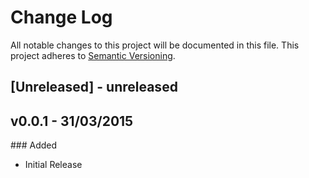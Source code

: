 # Change Log
All notable changes to this project will be documented in this file.
This project adheres to [Semantic Versioning](http://semver.org/).

## [Unreleased] - unreleased


## v0.0.1 - 31/03/2015

### Added
- Initial Release
